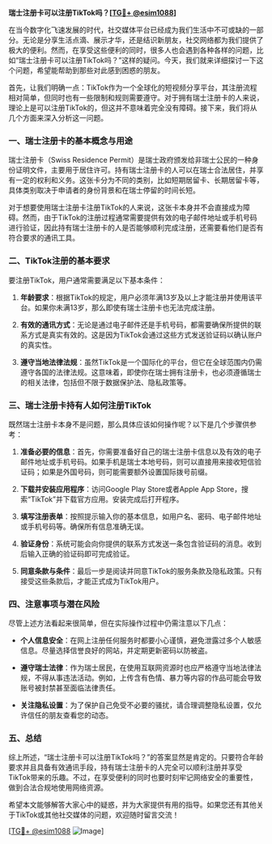 **瑞士注册卡可以注册TikTok吗？[[TG💪+ @esim1088](https://t.me/s/esim1088)]**

在当今数字化飞速发展的时代，社交媒体平台已经成为我们生活中不可或缺的一部分。无论是分享生活点滴、展示才华，还是结识新朋友，社交网络都为我们提供了极大的便利。然而，在享受这些便利的同时，很多人也会遇到各种各样的问题，比如“瑞士注册卡可以注册TikTok吗？”这样的疑问。今天，我们就来详细探讨一下这个问题，希望能帮助到那些对此感到困惑的朋友。

首先，让我们明确一点：TikTok作为一个全球化的短视频分享平台，其注册流程相对简单，但同时也有一些限制和规则需要遵守。对于拥有瑞士注册卡的人来说，理论上是可以注册TikTok的，但这并不意味着完全没有障碍。接下来，我们将从几个方面来深入分析这一问题。

### **一、瑞士注册卡的基本概念与用途**

瑞士注册卡（Swiss Residence Permit）是瑞士政府颁发给非瑞士公民的一种身份证明文件，主要用于居住许可。持有瑞士注册卡的人可以在瑞士合法居住，并享有一定的权利和义务。这张卡分为不同的类别，比如短期居留卡、长期居留卡等，具体类别取决于申请者的身份背景和在瑞士停留的时间长短。

对于想要使用瑞士注册卡注册TikTok的人来说，这张卡本身并不会直接成为障碍。然而，由于TikTok的注册过程通常需要提供有效的电子邮件地址或手机号码进行验证，因此持有瑞士注册卡的人是否能够顺利完成注册，还需要看他们是否有符合要求的通讯工具。

### **二、TikTok注册的基本要求**

要注册TikTok，用户通常需要满足以下基本条件：

1. **年龄要求**：根据TikTok的规定，用户必须年满13岁及以上才能注册并使用该平台。如果你未满13岁，那么即使有瑞士注册卡也无法完成注册。
   
2. **有效的通讯方式**：无论是通过电子邮件还是手机号码，都需要确保所提供的联系方式是真实有效的。这是因为TikTok会通过这些方式发送验证码以确认账户的真实性。

3. **遵守当地法律法规**：虽然TikTok是一个国际化的平台，但它在全球范围内仍需遵守各国的法律法规。这意味着，即使你在瑞士拥有注册卡，也必须遵循瑞士的相关法律，包括但不限于数据保护法、隐私政策等。

### **三、瑞士注册卡持有人如何注册TikTok**

既然瑞士注册卡本身不是问题，那么具体应该如何操作呢？以下是几个步骤供参考：

1. **准备必要的信息**：首先，你需要准备好自己的瑞士注册卡信息以及有效的电子邮件地址或手机号码。如果手机是瑞士本地号码，则可以直接用来接收短信验证码；如果是外国号码，则可能需要额外设置国际拨号前缀。

2. **下载并安装应用程序**：访问Google Play Store或者Apple App Store，搜索“TikTok”并下载官方应用。安装完成后打开程序。

3. **填写注册表单**：按照提示输入你的基本信息，如用户名、密码、电子邮件地址或手机号码等。确保所有信息准确无误。

4. **验证身份**：系统可能会向你提供的联系方式发送一条包含验证码的消息。收到后输入正确的验证码即可完成验证。

5. **同意条款与条件**：最后一步是阅读并同意TikTok的服务条款及隐私政策。只有接受这些条款后，才能正式成为TikTok用户。

### **四、注意事项与潜在风险**

尽管上述方法看起来很简单，但在实际操作过程中仍需注意以下几点：

- **个人信息安全**：在网上注册任何服务时都要小心谨慎，避免泄露过多个人敏感信息。尽量选择信誉良好的网站，并定期更新密码以防被盗。
  
- **遵守瑞士法律**：作为瑞士居民，在使用互联网资源时也应严格遵守当地法律法规，不得从事违法活动。例如，上传含有色情、暴力等内容的作品可能会导致账号被封禁甚至面临法律责任。

- **关注隐私设置**：为了保护自己免受不必要的骚扰，请合理调整隐私设置，仅允许信任的朋友查看您的动态。

### **五、总结**

综上所述，“瑞士注册卡可以注册TikTok吗？”的答案显然是肯定的。只要符合年龄要求并且具备有效通讯手段，持有瑞士注册卡的人完全可以顺利注册并享受TikTok带来的乐趣。不过，在享受便利的同时也要时刻牢记网络安全的重要性，做到合法合规地使用网络资源。

希望本文能够解答大家心中的疑惑，并为大家提供有用的指导。如果您还有其他关于TikTok或其他社交媒体的问题，欢迎随时留言交流！

[[TG💪+ @esim1088](https://t.me/s/esim1088) ![Image](https://i.postimg.cc/4NQfJmqS/Snipaste-2025-05-13-00-14-12.png)]